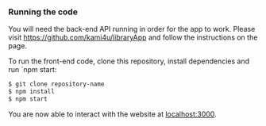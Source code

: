 ### Running the code

You will need the back-end API running in order for the app to work. Please visit https://github.com/kami4u/libraryApp and follow the instructions on the page.

To run the front-end code, clone this repository, install dependencies and run `npm start:

```bash
$ git clone repository-name
$ npm install
$ npm start
```
You are now able to interact with the website at <localhost:3000>.